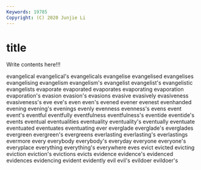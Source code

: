 ```yaml
---
Keywords: 19785
Copyright: (C) 2020 Junjie Li
---
```


# title

Write contents here!!!
 
evangelical 
evangelical's 
evangelicals
evangelise 
evangelised 
evangelises 
evangelising 
evangelism 
evangelism's 
evangelist 
evangelist's 
evangelistic 
evangelists
evaporate 
evaporated 
evaporates 
evaporating 
evaporation 
evaporation's 
evasion 
evasion's 
evasions 
evasive
evasively 
evasiveness 
evasiveness's 
eve 
eve's 
even 
even's 
evened 
evener 
evenest
evenhanded 
evening 
evening's 
evenings 
evenly 
evenness 
evenness's 
evens 
event 
event's
eventful 
eventfully 
eventfulness 
eventfulness's 
eventide 
eventide's 
events 
eventual 
eventualities 
eventuality
eventuality's 
eventually 
eventuate 
eventuated 
eventuates 
eventuating 
ever 
everglade 
everglade's 
everglades
evergreen 
evergreen's 
evergreens 
everlasting 
everlasting's 
everlastings 
evermore 
every 
everybody 
everybody's
everyday 
everyone 
everyone's 
everyplace 
everything 
everything's 
everywhere 
eves 
evict 
evicted
evicting 
eviction 
eviction's 
evictions 
evicts 
evidence 
evidence's 
evidenced 
evidences 
evidencing
evident 
evidently 
evil 
evil's 
evildoer 
evildoer's 
